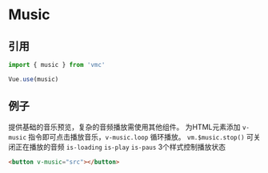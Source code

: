 # Music

## 引用
```javascript
import { music } from 'vmc'

Vue.use(music)
```

## 例子
提供基础的音乐预览，复杂的音频播放需使用其他组件。
为HTML元素添加 `v-music` 指令即可点击播放音乐，`v-music.loop` 循环播放。
`vm.$music.stop()` 可关闭正在播放的音频
`is-loading` `is-play` `is-paus` 3个样式控制播放状态

```html
<button v-music="src"></button>
```